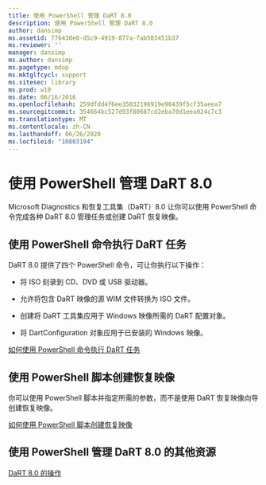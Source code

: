 ```yaml
---
title: 使用 PowerShell 管理 DaRT 8.0
description: 使用 PowerShell 管理 DaRT 8.0
author: dansimp
ms.assetid: 776430e0-d5c9-4919-877a-fab503451b37
ms.reviewer: ''
manager: dansimp
ms.author: dansimp
ms.pagetype: mdop
ms.mktglfcycl: support
ms.sitesec: library
ms.prod: w10
ms.date: 06/16/2016
ms.openlocfilehash: 259dfdd4f6ee35032196919e90439f5cf35aeea7
ms.sourcegitcommit: 354664bc527d93f80687cd2eba70d1eea024c7c3
ms.translationtype: MT
ms.contentlocale: zh-CN
ms.lasthandoff: 06/26/2020
ms.locfileid: "10803194"
---
```

# 使用 PowerShell 管理 DaRT 8.0


Microsoft Diagnostics 和恢复工具集（DaRT）8.0 让你可以使用 PowerShell 命令完成各种 DaRT 8.0 管理任务或创建 DaRT 恢复映像。

## 使用 PowerShell 命令执行 DaRT 任务


DaRT 8.0 提供了四个 PowerShell 命令，可让你执行以下操作：

-   将 ISO 刻录到 CD、DVD 或 USB 驱动器。

-   允许将包含 DaRT 映像的源 WIM 文件转换为 ISO 文件。

-   创建将 DaRT 工具集应用于 Windows 映像所需的 DaRT 配置对象。

-   将 DartConfiguration 对象应用于已安装的 Windows 映像。

[如何使用 PowerShell 命令执行 DaRT 任务](how-to-perform-dart-tasks-by-using-powershell-commands-dart-8.md)

## 使用 PowerShell 脚本创建恢复映像


你可以使用 PowerShell 脚本并指定所需的参数，而不是使用 DaRT 恢复映像向导创建恢复映像。

[如何使用 PowerShell 脚本创建恢复映像](how-to-use-a-powershell-script-to-create-the-recovery-image-dart-8.md)

## 使用 PowerShell 管理 DaRT 8.0 的其他资源


[DaRT 8.0 的操作](operations-for-dart-80-dart-8.md)

 

 





